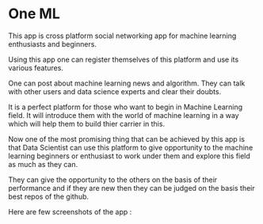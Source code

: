 
# One ML 
This app is cross platform social networking app for machine learning enthusiasts and beginners.

Using this app one can register themselves of this platform and use its various features.

One can post about machine learning news and algorithm.
They can talk with other users and data science experts and clear their doubts. 

It is a perfect platform for those who want to begin in Machine Learning field. It will introduce them with the world of machine learning in a way which will help them to build thier carrier in this. 

Now one of the most promising thing that can be achieved by this app is that Data Scientist can use this platform to give opportunity to the machine learning beginners or enthusiast to work under them and explore this field as much as they can. 

They can give the opportunity to the others on the basis of their performance and if they are new then they can be judged on the basis their best repos of the github.

Here are few screenshots of the app :
